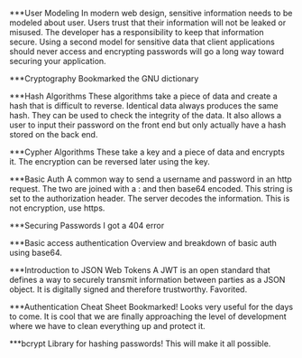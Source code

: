 ***User Modeling
In modern web design, sensitive information needs to be modeled about user. Users trust that their information will not be leaked or misused. The developer has a responsibility to keep that information secure. Using a second model for sensitive data that client applications should never access and encrypting passwords will go a long way toward securing your application.

***Cryptography
Bookmarked the GNU dictionary

***Hash Algorithms
These algorithms take a piece of data and create a hash that is difficult to reverse. Identical data always produces the same hash. They can be used to check the integrity of the data. It also allows a user to input their password on the front end but only actually have a hash stored on the back end.

***Cypher Algorithms
These take a key and a piece of data and encrypts it. The encryption can be reversed later using the key.

***Basic Auth
A common way to send a username and password in an http request. The two are joined with a : and then base64 encoded. This string is set to the authorization header. The server decodes the information. This is not encryption, use https.

***Securing Passwords
I got a 404 error

***Basic access authentication
Overview and breakdown of basic auth using base64.

***Introduction to JSON Web Tokens
A JWT is an open standard that defines a way to securely transmit information between parties as a JSON object. It is digitally signed and therefore trustworthy. Favorited.

***Authentication Cheat Sheet
Bookmarked! Looks very useful for the days to come. It is cool that we are finally approaching the level of development where we have to clean everything up and protect it.

***bcrypt
Library for hashing passwords! This will make it all possible.